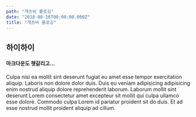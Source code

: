 ```yaml
---
path: "개츠비 블로깅"
date: "2018-08-16T00:00:00.000Z"
title: "개츠비 블로깅"
---
```


## 하이하이

#### 마크다운도 헷갈리고...

Culpa nisi ea mollit sint deserunt fugiat eu amet esse tempor exercitation aliquip. Laboris non dolore dolor duis. Duis eu veniam adipisicing adipisicing enim nostrud aliquip dolore reprehenderit laborum. Laborum mollit sint deserunt Lorem consectetur amet excepteur sit mollit qui culpa ullamco esse dolore. Commodo culpa Lorem id pariatur proident sit do duis. Et ad esse nostrud mollit proident aliquip ad cillum.
